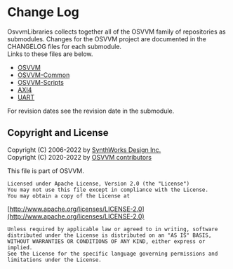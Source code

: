# Change Log
OsvvmLibraries collects together all of the OSVVM family of repositories as submodules.
Changes for the OSVVM project are documented in 
the CHANGELOG files for each submodule.   
Links to these files are below.

- [OSVVM](https://github.com/OSVVM/osvvm/blob/master/CHANGELOG.md) 
- [OSVVM-Common](https://github.com/OSVVM/OSVVM-Common/blob/master/CHANGELOG.md) 
- [OSVVM-Scripts](https://github.com/OSVVM/OSVVM-Scripts/blob/master/CHANGELOG.md) 
- [AXI4](https://github.com/OSVVM/AXI4/blob/master/CHANGELOG.md) 
- [UART](https://github.com/OSVVM/UART/blob/master/CHANGELOG.md) 


For revision dates see the revision date in the submodule.


## Copyright and License
Copyright (C) 2006-2022 by [SynthWorks Design Inc.](http://www.synthworks.com/)   
Copyright (C) 2020-2022 by [OSVVM contributors](CONTRIBUTOR.md)   

This file is part of OSVVM.

    Licensed under Apache License, Version 2.0 (the "License")
    You may not use this file except in compliance with the License.
    You may obtain a copy of the License at

  [http://www.apache.org/licenses/LICENSE-2.0](http://www.apache.org/licenses/LICENSE-2.0)

    Unless required by applicable law or agreed to in writing, software
    distributed under the License is distributed on an "AS IS" BASIS,
    WITHOUT WARRANTIES OR CONDITIONS OF ANY KIND, either express or implied.
    See the License for the specific language governing permissions and
    limitations under the License.
